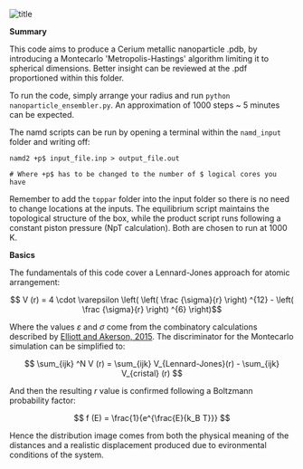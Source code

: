 ![title]([https://github.com/[username]/[reponame]/blob/[branch]/image.jpg?raw=true](https://github.com/danielsarcanean/nanometric_systems_simulations/blob/628ca907267843b6a270ae1e339f29867114c158/20230618_Final_project/Visual_outputs/title.png))

**Summary**

This code aims to produce a Cerium metallic nanoparticle .pdb, by introducing a Montecarlo 'Metropolis-Hastings' algorithm limiting it to spherical dimensions. Better insight can be reviewed at the .pdf proportioned within this folder. 

To run the code, simply arrange your radius and run `python nanoparticle_ensembler.py`. An approximation of 1000 steps ~ 5 minutes can be expected.

The namd scripts can be run by opening a terminal within the `namd_input` folder and writing off:

    namd2 +p$ input_file.inp > output_file.out
    
    # Where +p$ has to be changed to the number of $ logical cores you have

Remember to add the `toppar` folder into the input folder so there is no need to change locations at the inputs. The equilibrium script maintains the topological structure of the box, while the product script runs following a constant piston pressure (NpT calculation). Both are chosen to run at 1000 K. 

**Basics**

The fundamentals of this code cover a Lennard-Jones approach for atomic arrangement:

$$ V (r) = 4 \cdot \varepsilon \left( \left( \frac {\sigma}{r} \right) ^{12} - \left(  \frac {\sigma}{r} \right) ^{6} \right)$$

Where the values $\varepsilon$ and $\sigma$ come from the combinatory calculations described by [Elliott and Akerson, 2015](https://openkim.org/id/MO_959249795837_003). The discriminator for the Montecarlo simulation can be simplified to:

$$ \sum_{ijk} ^N V (r) = \sum_{ijk} V_{Lennard-Jones}(r) - \sum_{ijk} V_{cristal} (r) $$

And then the resulting $r$ value is confirmed following a Boltzmann probability factor:

$$ f (E) = \frac{1}{e^{\frac{E}{k_B T}}} $$ 

Hence the distribution image comes from both the physical meaning of the distances and a realistic displacement produced due to evironmental conditions of the system.
